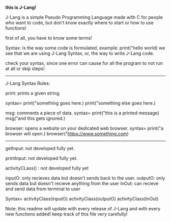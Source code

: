 **this is J-Lang!**

J-Lang is a simple Pseudo Programming Language made with C for people who want to code, but don't know exactly where to start or how to use functions!

first of all, you have to know some terms!

Syntax:
is the way some code is formulated, example:
print("hello world)
we see that we are using J-Lang Syntax, or, the way to write J-Lang code.

check your syntax, since one error can cause for all the program to not run at all or skip steps!

____________________________________________________
J-Lang Syntax Rules:

print:
prints a given string.

syntax= print("something goes here.)
        print("something else goes here.)

msg:
comments a piece of data.
syntax= print("this is a printed message)
        msg("and this gets ignored.)

browser:
opens a website on your dedicated web browser.
syntax= print("a browser will open.)
        browser("https://www.something.com)


_______________________________________________________
getInput: not developed fully yet.

printInput: not developed fully yet.

activityCLass() : not developed fully yet

inputO: only recieves data but doesn't sends back to the user.
outputO: only sends data but doesn't recieve anything from the user
InOut: can recieve and send data from terminal to user

Syntax= activityClass(inputO)
        activityClass(outputO)
        activityClass(InOut)



Note: this readme will update with every release of J-Lang and with every new functions added!
keep track of this file very carefully!
